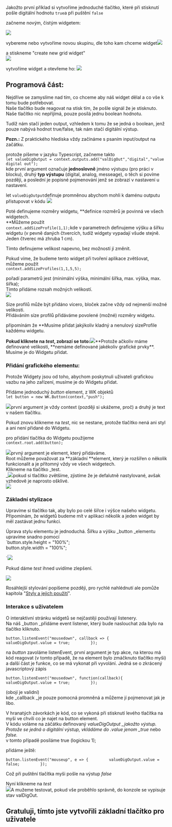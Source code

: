 Jakožto první příklad si vytvoříme jednoduché tlačítko, které při stisknutí pošle digitální hodnotu `true`a při puštění `false`

začneme novým, čistým widgetem:

![](/assets/start.png)

vybereme nebo vytvoříme novou skupinu, dle toho kam chceme widget![](/assets/start2.png)

a stiskneme "create new grid widget"  
![](/assets/last.png)

vytvoříme widget a otevřeme ho: ![](/assets/import.png)

## Programová část:

Nejdříve se zamyslíme nad tím, co chceme aby náš widget dělal a co vše k tomu bude potřebovat.  
Naše tlačítko bude reagovat na stisk tím, že pošle signál že je stisknuto.  
Naše tlačítko nic nepříjímá, pouze posílá jednu boolean hodnotu.

Tudíž nám stačí jeden output, vzhledem k tomu že se jedná o boolean, jenž pouze nabývá hodnot true/false, tak nám stačí digitální výstup.

**Pozn.:** Z praktického hlediska vždy začínáme s psaním input/output na začátku.

protože píšeme v jazyku Typescript, začneme takto  
`let valueDigOutput = context.outputs.add("valDigOut","digital","value digital out");`  
kde první argument označuje **jednoslovně** jméno výstupu \(pro práci v blocku\), druhý **typ výstupu** \(digital, analog, messeage\), o těch si povíme později, a poslední je popisné pojmenování jenž se zobrazí v nastavení u nastavení.

let `valueDigOutput`definuje promněnou abychom mohli k daménu outputu přistupovat v kódu  ![](/assets/code1.png)

Poté definujeme rozměry widgetu, **definice rozměrů je povinná ve všech widgetech.          
**Můžeme použít  
`context.addSizeProfile(1,1);`kde v parametrech definujeme výšku a šířku widgetu \(v pevně daných čtvercích, tudíž widgety vypadají všude stejně. Jeden  čtverec má zhruba 1 cm\).

Tímto definujeme velikost napevno, bez možností jí změnit.

Pokud víme, že budeme tento widget při tvoření aplikace zvětšovat, můžeme použít  
`context.addSizeProfiles(1,1,5,5);`

pořadí parametrů jest \(minimální výška, minimální šířka, max. výška, max. šířka\);  
Tímto přidáme rozsah možných velikostí.  
![](/assets/code3.png)

Size profilů může být přidáno vícero, bloček začne vždy od nejmenší možné velikosti.  
Přidáváním síze profilů přidáváme povolené \(možné\) rozměry widgetu.

připomínám že \*\*Musíme přidat jakýkoliv kladný a nenulový sizeProfile každému widgetu.

**Pokud kliknete na **_**test**_**, zobrazí se toto:**![](/assets/code4.png)**Protože ačkoliv máme definované velikosti, **nemáme definované jakékoliv grafické prvky\*\*. Musíme je do Widgetu přidat.

### Přidání grafického elementu:

Protože Widgety jsou od toho, abychom poskytnuli uživateli grafickou vazbu na jeho zařízení, musíme je do Widgetu přidat.

Přidáme jednoduchý _button_ element, z WK objektů  
`let button = new WK.Button(context,"push");`

![](/assets/code5.png)první argument je vždy context \(později si ukážeme, proč\) a druhý je text v našem tlačítku.

Pokud znovu klikneme na _test_, nic se nestane, protože tlačítko nená ani styl a ani není přidané do Widgetu.

pro přidání tlačítka do Widgetu použijeme  
`context.root.add(button);`

![](/assets/code6.png)prvný argument je element, který přidáváme.  
Root můžeme považovat za **základní **element, který je rozšířen o několik funkcionalit a je přítomný vždy ve všech widgetech.  
Klikneme na tlačítko _test.          
_![](/assets/code7.png)pokud si tlačítko zvětšíme, zjistíme že je defalutně nastylované, avšak vzhedově je naprosto ošklivé.  
![](/assets/code8.png)

### Základní stylizace

Upravíme si tlačítko tak, aby bylo po celé šířce i výšce našeho widgetu.  
Připomínám, že widgetů budeme mít v aplikaci několik a jeden widget by měl zastávat jednu funkci.

Úprava stylu elementu je jednoduchá. Šířku a výšku \_button \_elementu upravíme snadno pomocí  
\`button.style.height = "100%";  
 button.style.width = "100%";

\`![](/assets/code9.png)

Pokud dáme _test_ ihned uvidíme zlepšení.

![](/assets/code10.png)

Rosáhlejší stylování popíšeme později, pro rychlé nahlédnutí ale pomůže kapitola "[Styly a jejich použití](/byzance_documentation/grid_intro/wk-elements-and-style.md)".

### Interakce s uživatelem

O interaktivní stránku widgetů se nejčastěji používají listenery.  
Na náš \_button \_přidáme event listener, který bude naslouchat zda bylo na tlačítko kliknuto.

`button.listenEvent("mousedown", callback => {        
     valueDigOutput.value = true;        
 });`

na _button_ zavoláme listenEvent, první argument je typ akce, na kterou má kód reagovat \(v tomto případě, že na element bylo zmáčknuto tlačítko myši\) a další část je funkce, co se má vykonat při vyvolání. Jedná se o zkrácený javascriptový zápis

`button.listenEvent("mousedown", function(callback){        
     valueDigOutput.value = true;        
 });`

\(obojí je validní\)  
kde \_callback \_je pouze pomocná promněná a můžeme jí pojmenovat jak je libo.

V hranatých závorkách je kód, co se vykoná při stisknutí levého tlačítka na myši ve chvíli co je najet na button element.  
V kódu voláme na záčátku definovaný _valueDigOutput \_jakožto výstup.  
Protože se jedná o digitální výstup, vkládáme do .value jenom \_true_ nebo _false._  
v tomto případě posíláme true \(logickou 1\);

přidáme ještě:

`button.listenEvent("mouseup", e => {        
     valueDigOutput.value = false;        
 });`

Což při puštění tlačítka myši pošle na výstup _false_

Nyní klikneme na _test_  
![](/assets/code11.png)A mužeme testovat, pokud vše proběhlo správně, do konzole se vypisuje stav valDigOut.

## Gratuluji, tímto jste vytvořili základní tlačítko pro uživatele



